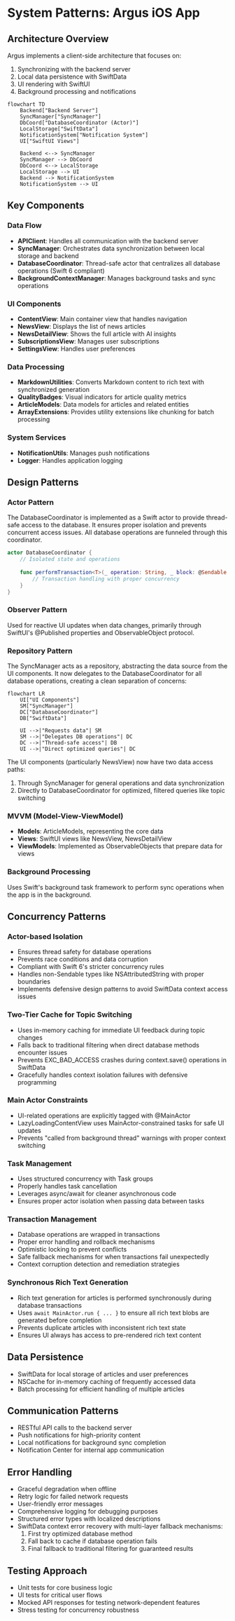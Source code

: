 # System Patterns: Argus iOS App

## Architecture Overview
Argus implements a client-side architecture that focuses on:
1. Synchronizing with the backend server
2. Local data persistence with SwiftData
3. UI rendering with SwiftUI
4. Background processing and notifications

```mermaid
flowchart TD
    Backend["Backend Server"]
    SyncManager["SyncManager"]
    DbCoord["DatabaseCoordinator (Actor)"]
    LocalStorage["SwiftData"]
    NotificationSystem["Notification System"]
    UI["SwiftUI Views"]
    
    Backend <--> SyncManager
    SyncManager --> DbCoord
    DbCoord <--> LocalStorage
    LocalStorage --> UI
    Backend --> NotificationSystem
    NotificationSystem --> UI
```

## Key Components

### Data Flow
- **APIClient**: Handles all communication with the backend server
- **SyncManager**: Orchestrates data synchronization between local storage and backend
- **DatabaseCoordinator**: Thread-safe actor that centralizes all database operations (Swift 6 compliant)
- **BackgroundContextManager**: Manages background tasks and sync operations

### UI Components
- **ContentView**: Main container view that handles navigation
- **NewsView**: Displays the list of news articles
- **NewsDetailView**: Shows the full article with AI insights
- **SubscriptionsView**: Manages user subscriptions
- **SettingsView**: Handles user preferences

### Data Processing
- **MarkdownUtilities**: Converts Markdown content to rich text with synchronized generation
- **QualityBadges**: Visual indicators for article quality metrics
- **ArticleModels**: Data models for articles and related entities
- **ArrayExtensions**: Provides utility extensions like chunking for batch processing

### System Services
- **NotificationUtils**: Manages push notifications
- **Logger**: Handles application logging

## Design Patterns

### Actor Pattern
The DatabaseCoordinator is implemented as a Swift actor to provide thread-safe access to the database. It ensures proper isolation and prevents concurrent access issues. All database operations are funneled through this coordinator.

```swift
actor DatabaseCoordinator {
    // Isolated state and operations
    
    func performTransaction<T>(_ operation: String, _ block: @Sendable (isolated DatabaseCoordinator, ModelContext) async throws -> T) async throws -> T {
        // Transaction handling with proper concurrency
    }
}
```

### Observer Pattern
Used for reactive UI updates when data changes, primarily through SwiftUI's @Published properties and ObservableObject protocol.

### Repository Pattern
The SyncManager acts as a repository, abstracting the data source from the UI components. It now delegates to the DatabaseCoordinator for all database operations, creating a clean separation of concerns:

```mermaid
flowchart LR
    UI["UI Components"]
    SM["SyncManager"]
    DC["DatabaseCoordinator"]
    DB["SwiftData"]
    
    UI -->|"Requests data"| SM
    SM -->|"Delegates DB operations"| DC
    DC -->|"Thread-safe access"| DB
    UI -->|"Direct optimized queries"| DC
```

The UI components (particularly NewsView) now have two data access paths:
1. Through SyncManager for general operations and data synchronization
2. Directly to DatabaseCoordinator for optimized, filtered queries like topic switching

### MVVM (Model-View-ViewModel)
- **Models**: ArticleModels, representing the core data
- **Views**: SwiftUI views like NewsView, NewsDetailView
- **ViewModels**: Implemented as ObservableObjects that prepare data for views

### Background Processing
Uses Swift's background task framework to perform sync operations when the app is in the background.

## Concurrency Patterns

### Actor-based Isolation
- Ensures thread safety for database operations
- Prevents race conditions and data corruption
- Compliant with Swift 6's stricter concurrency rules
- Handles non-Sendable types like NSAttributedString with proper boundaries
- Implements defensive design patterns to avoid SwiftData context access issues

### Two-Tier Cache for Topic Switching
- Uses in-memory caching for immediate UI feedback during topic changes
- Falls back to traditional filtering when direct database methods encounter issues
- Prevents EXC_BAD_ACCESS crashes during context.save() operations in SwiftData
- Gracefully handles context isolation failures with defensive programming

### Main Actor Constraints
- UI-related operations are explicitly tagged with @MainActor
- LazyLoadingContentView uses MainActor-constrained tasks for safe UI updates
- Prevents "called from background thread" warnings with proper context switching

### Task Management
- Uses structured concurrency with Task groups
- Properly handles task cancellation
- Leverages async/await for cleaner asynchronous code
- Ensures proper actor isolation when passing data between tasks

### Transaction Management
- Database operations are wrapped in transactions
- Proper error handling and rollback mechanisms
- Optimistic locking to prevent conflicts
- Safe fallback mechanisms for when transactions fail unexpectedly
- Context corruption detection and remediation strategies

### Synchronous Rich Text Generation
- Rich text generation for articles is performed synchronously during database transactions
- Uses `await MainActor.run { ... }` to ensure all rich text blobs are generated before completion
- Prevents duplicate articles with inconsistent rich text state
- Ensures UI always has access to pre-rendered rich text content

## Data Persistence
- SwiftData for local storage of articles and user preferences
- NSCache for in-memory caching of frequently accessed data
- Batch processing for efficient handling of multiple articles

## Communication Patterns
- RESTful API calls to the backend server
- Push notifications for high-priority content
- Local notifications for background sync completion
- Notification Center for internal app communication

## Error Handling
- Graceful degradation when offline
- Retry logic for failed network requests
- User-friendly error messages
- Comprehensive logging for debugging purposes
- Structured error types with localized descriptions
- SwiftData context error recovery with multi-layer fallback mechanisms:
  1. First try optimized database method
  2. Fall back to cache if database operation fails
  3. Final fallback to traditional filtering for guaranteed results

## Testing Approach
- Unit tests for core business logic
- UI tests for critical user flows
- Mocked API responses for testing network-dependent features
- Stress testing for concurrency robustness
